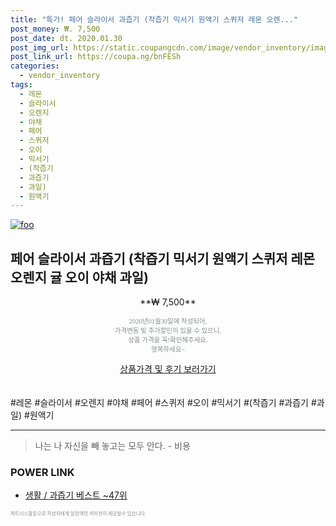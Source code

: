```yaml
--- 
title: "특가! 페어 슬라이서 과즙기 (착즙기 믹서기 원액기 스퀴저 레몬 오렌..." 
post_money: ₩. 7,500 
post_date: dt. 2020.01.30 
post_img_url: https://static.coupangcdn.com/image/vendor_inventory/images/2018/03/13/9/8/c88e7556-45aa-47e9-ba7a-8a3f0690f6cd.jpg 
post_link_url: https://coupa.ng/bnFESh 
categories: 
  - vendor_inventory 
tags: 
  - 레몬 
  - 슬라이서 
  - 오렌지 
  - 야채 
  - 페어 
  - 스퀴저 
  - 오이 
  - 믹서기 
  - (착즙기 
  - 과즙기 
  - 과일) 
  - 원액기 
--- 
```

[![foo](https://static.coupangcdn.com/image/vendor_inventory/images/2018/03/13/9/8/c88e7556-45aa-47e9-ba7a-8a3f0690f6cd.jpg)](https://coupa.ng/bnFESh) 

## 페어 슬라이서 과즙기 (착즙기 믹서기 원액기 스퀴저 레몬 오렌지 귤 오이 야채 과일) 
<p style="text-align: center;">**₩ 7,500**</p> 
<p style="text-align: center;"><span style="color: #898c8f; font-family: Georgia,Times,serif; font-size: 0.75em;">2020년01월30일에 작성되어, <br>가격변동 및 추가할인이 있을 수 있으니,<br> 상품 가격을 꼭!확인해주세요.<br>행복하세요~</span> 
</p>	 
<div markdown="0" style="text-align: center;"><a href="https://coupa.ng/bnFESh" class="btn btn--success">상품가격 및 후기 보러가기</a></div> 
<br><br> 
  #레몬 #슬라이서 #오렌지 #야채 #페어 #스퀴저 #오이 #믹서기 #(착즙기 #과즙기 #과일) #원액기 
<hr> 

> 나는 나 자신을 빼 놓고는 모두 안다. - 비용 


### POWER LINK

* <a href="https://blog.naver.com/santokki14/221790647103" target="_blank">생활 / 과즙기 베스트 ~47위</a>

<span style="color: #898c8f; font-family: Georgia,Times,serif; font-size: 0.55em;">파트너스활동으로 작성자에게 일정액의 커미션이 제공될수 있습니다.</span> 
